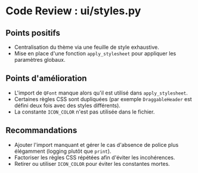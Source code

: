 # Code Review : ui/styles.py

## Points positifs
- Centralisation du thème via une feuille de style exhaustive.
- Mise en place d'une fonction `apply_stylesheet` pour appliquer les paramètres globaux.

## Points d'amélioration
- L'import de `QFont` manque alors qu'il est utilisé dans `apply_stylesheet`.
- Certaines règles CSS sont dupliquées (par exemple `DraggableHeader` est défini deux fois avec des styles différents).
- La constante `ICON_COLOR` n'est pas utilisée dans le fichier.

## Recommandations
- Ajouter l'import manquant et gérer le cas d'absence de police plus élégamment (logging plutôt que `print`).
- Factoriser les règles CSS répétées afin d'éviter les incohérences.
- Retirer ou utiliser `ICON_COLOR` pour éviter les constantes mortes.
